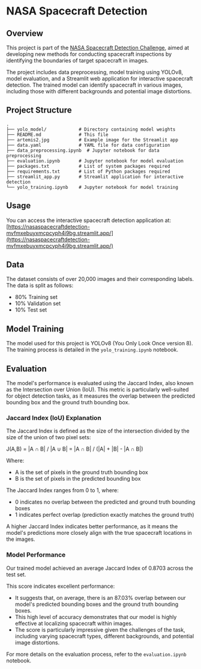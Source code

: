 # NASA Spacecraft Detection

## Overview
This project is part of the [NASA Spacecraft Detection Challenge](https://www.drivendata.org/competitions/260/spacecraft-detection/page/832/), aimed at developing new methods for conducting spacecraft inspections by identifying the boundaries of target spacecraft in images. 

The project includes data preprocessing, model training using YOLOv8, model evaluation, and a Streamlit web application for interactive spacecraft detection. The trained model can identify spacecraft in various images, including those with different backgrounds and potential image distortions.

## Project Structure
```
.
├── yolo_model/            # Directory containing model weights
├── README.md              # This file
├── artemis2.jpg           # Example image for the Streamlit app
├── data.yaml              # YAML file for data configuration
├── data_preprocessing.ipynb  # Jupyter notebook for data preprocessing
├── evaluation.ipynb       # Jupyter notebook for model evaluation
├── packages.txt           # List of system packages required
├── requirements.txt       # List of Python packages required
├── streamlit_app.py       # Streamlit application for interactive detection
└── yolo_training.ipynb    # Jupyter notebook for model training
```

## Usage
You can access the interactive spacecraft detection application at:
[https://nasaspacecraftdetection-mvfmxebuyxmcpcyph4i9bg.streamlit.app/](https://nasaspacecraftdetection-mvfmxebuyxmcpcyph4i9bg.streamlit.app/)

## Data
The dataset consists of over 20,000 images and their corresponding labels. The data is split as follows:
- 80% Training set
- 10% Validation set
- 10% Test set

## Model Training
The model used for this project is YOLOv8 (You Only Look Once version 8). The training process is detailed in the `yolo_training.ipynb` notebook.

## Evaluation
The model's performance is evaluated using the Jaccard Index, also known as the Intersection over Union (IoU). This metric is particularly well-suited for object detection tasks, as it measures the overlap between the predicted bounding box and the ground truth bounding box.

### Jaccard Index (IoU) Explanation
The Jaccard Index is defined as the size of the intersection divided by the size of the union of two pixel sets:

J(A,B) = |A ∩ B| / |A ∪ B| = |A ∩ B| / (|A| + |B| - |A ∩ B|)

Where:
- A is the set of pixels in the ground truth bounding box
- B is the set of pixels in the predicted bounding box

The Jaccard Index ranges from 0 to 1, where:
- 0 indicates no overlap between the predicted and ground truth bounding boxes
- 1 indicates perfect overlap (prediction exactly matches the ground truth)

A higher Jaccard Index indicates better performance, as it means the model's predictions more closely align with the true spacecraft locations in the images.

### Model Performance
Our trained model achieved an average Jaccard Index of 0.8703 across the test set.

This score indicates excellent performance:
- It suggests that, on average, there is an 87.03% overlap between our model's predicted bounding boxes and the ground truth bounding boxes.
- This high level of accuracy demonstrates that our model is highly effective at localizing spacecraft within images.
- The score is particularly impressive given the challenges of the task, including varying spacecraft types, different backgrounds, and potential image distortions.

For more details on the evaluation process, refer to the `evaluation.ipynb` notebook.
